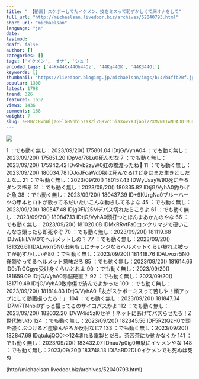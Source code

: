 ```yaml
---
title: " 【動画】スケボーしてたイケメン、技をミスって恥ずかしくて床オナをして"
full_url: "http://michaelsan.livedoor.biz/archives/52040793.html"
short_url: "michaelsan"
language: "ja"
date: 
lastmod: 
draft: false
author: []
categories: []
tags: ['イケメン', 'オナ', 'シュ']
encoded_tags: ['44Kk44Kx44Oh44Oz', '44Kq44OK', '44K344Ol']
keywords: []
thumbnail: "https://livedoor.blogimg.jp/michaelsan/imgs/b/4/b4ffb20f.jpg"
popular: 1300
latest: 1798
trend: 326
featured: 1632
views: 1436
comments: 188
weight: 7
slug: aHR0cC8vbWljaGFlbHNhbi5saXZlZG9vci5iaXovYXJjaGl2ZXMvNTIwNDA3OTMuaHRtbA==
---
```


![](https://livedoor.blogimg.jp/michaelsan/imgs/b/4/b4ffb20f.jpg)

1 ：でも動く無し：2023/09/20() 175801.04 IDtjG/VyhA04 ：でも動く無し：2023/09/20() 175851.20 IDpVd/76Lu0死んだな 7 ：でも動く無し：2023/09/20() 175942.42 IDv9vb2zyW0虹の橋渡ったね🥺 11 ：でも動く無し：2023/09/20() 180034.78 IDJoJFcaWd0脳は死んでるけど身はまだ生きとしだよな… 21 ：でも動く無し：2023/09/20() 180157.43 IDWyUsayW90死に至るダンス怖る 31 ：でも動く無し：2023/09/20() 180335.82 IDtjG/VyhA0釣りげた魚 38 ：でも動く無し：2023/09/20() 180437.39 ID+9KUrgNa0ブルーハーツの甲本ヒロトが歌ってるだいたいこんな動きしてるよな 45 ：でも動く無し：2023/09/20() 180547.48 IDjg0FI/25Mデパス切れたらこうよ 61 ：でも動く無し：2023/09/20() 180847.13 IDtjG/VyhA0頭打つとほんまあかんのやな 66 ：でも動く無し：2023/09/20() 181020.08 IDMkRRvtFa0コンクリマジで硬いこんなさ頭ったら即死やぞ 70 ：でも動く無し：2023/09/20() 181119.68 IDJwEkiLVM0でヘルメットしの？ 77 ：でも動く無し：2023/09/20() 181326.61 IDALwxrr5N0出来もしにチャンジならヘルメットくらい被れよ被ってが恥ずかしいぞ80 ：でも動く無し：2023/09/20() 181418.76 IDALwxrr5N0脊髄やってるヘルメット意味だろ 85 ：でも動く無し：2023/09/20() 181614.66 ID0sTrGCgyd受け身くらいとれよ 90 ：でも動く無し：2023/09/20() 181659.09 IDtjG/VyhA0除脳硬直？ 92 ：でも動く無し：2023/09/20() 181719.49 IDtjG/VyhA0致命傷で済んでよかった 100 ：でも動く無し：2023/09/20() 181814.83 IDtjG/VyhA0「友がスケボーミスって苦しや！顔アップにして動画撮ったろ！」 104 ：でも動く無し：2023/09/20() 181847.34 ID7M7TNnbi0ずっと撮ってるのサイコパスかよ 112 ：でも動く無し：2023/09/20() 182032.20 IDVW4id5zI0せや！ネットにあげてバズらせたろ！Z世代怖いわ 124 ：でも動く無し：2023/09/20() 182345.56 IDF5R2tQzH0で頭を強くぶつけると痙攣んやろか反射なじ? 133 ：でも動く無し：2023/09/20() 182847.69 IDqtulujQO0>>124壊れる電製とだろ。茶苦茶にか動かなくか 141 ：でも動く無し：2023/09/20() 183432.07 IDnau7p0ig0無駄にイケメンやな 148 ：でも動く無し：2023/09/20() 183748.13 IDIAaRD2DL0イケメンでも死ぬは死ぬ 

(http//michaelsan.livedoor.biz/archives/52040793.html)

